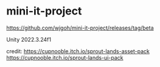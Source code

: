 # mini-it-project

https://github.com/wjgoh/mini-it-project/releases/tag/beta

Unity 2022.3.24f1

credit: 
https://cupnooble.itch.io/sprout-lands-asset-pack
https://cupnooble.itch.io/sprout-lands-ui-pack
